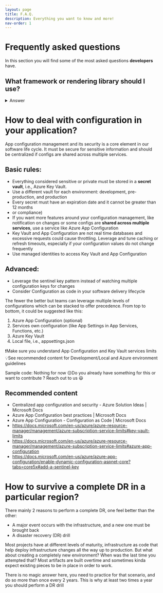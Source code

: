 ```yaml
---
layout: page
title: F.A.Q.
description: Everything you want to know and more!
nav-order: 1
---
```


# Frequently asked questions

In this section you will find some of the most asked questions **developers** have. 

## What framework or rendering library should I use?

<details>
  <summary>Answer</summary>
  <br/>
  
  All applications must use React as a rendering library. Feel free to use any other **libraries or framework to enhance React capabilities**.

  Our most popular bundle right now is Create React App + React Router but we are actively exploring Next.js so you should consider it.
 
  * Allo
  * Eric
  * De Careful 
  
</details>

# How to deal with configuration in your application?

App configuration management and its security is a core element in our software life cycle. It must be secure for sensitive information and should be centralized if configs are shared across multiple services.

## Basic rules:
- Everything considered sensitive or private must be stored in a **secret vault**, i.e., Azure Key Vault.
- Use a different vault for each environment: development, pre-production, and production
- Every secret must have an expiration date and it cannot be greater than 12 months
- or compliance)
- If you want more features around your configuration management, like notification on changes or some configs are **shared across multiple services**, use a service like Azure App Configuration
- Key Vault and App Configuration are not real time databases and excessive requests could cause throttling. Leverage and tune caching or refresh timeouts, especially if your configuration values do not change frequently
- Use managed identities to access Key Vault and App Configuration

## Advanced:
- Leverage the sentinel key pattern  instead of watching multiple configuration keys for changes
- Consider Configuration as code in your software delivery lifecycle

The fewer the better but teams can leverage multiple levels of configurations which can be stacked to offer precedence. From top to bottom, it could be suggested like this:

1.	Azure App Configuration (optional)
2.	Services own configuration (like App Settings in App Services, Functions, etc.)
3.	Azure Key Vault
4.	Local file, i.e., appsettings.json

❗Make sure you understand App Configuration and Key Vault services limits
💡See recommended content for Development/Local and Azure environment guidelines

Sample code: Nothing for now 😔Do you already have something for this or want to contribute ? Reach out to us 😃

## Recommended content
- Centralized app configuration and security - Azure Solution Ideas | Microsoft Docs
- Azure App Configuration best practices | Microsoft Docs
- Azure App Configuration - Configuration as Code | Microsoft Docs
- https://docs.microsoft.com/en-us/azure/azure-resource-manager/management/azure-subscription-service-limits#key-vault-limits
- https://docs.microsoft.com/en-us/azure/azure-resource-manager/management/azure-subscription-service-limits#azure-app-configuration
- https://docs.microsoft.com/en-us/azure/azure-app-configuration/enable-dynamic-configuration-aspnet-core?tabs=core5x#add-a-sentinel-key


# How to survive a complete DR in a particular region?

There mainly 2 reasons to perform a complete DR, one feel better than the other:

- A major event occurs with the infrastructure, and a new one must be brought back
- A disaster recovery (DR) drill

Most projects have at different levels of maturity, infrastructure as code that help deploy infrastructure changes all the way up to production. But what about creating a completely new environment? When was the last time you attempted that? Most artifacts are built overtime and sometimes kinda expect existing pieces to be in place in order to work.

There is no magic answer here, you need to practice for that scenario, and do so more than once every 2 years. This is why at least two times a year you should perform a DR drill
